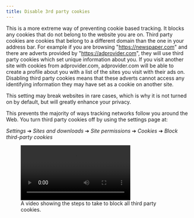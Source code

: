 ```yaml
---
title: Disable 3rd party cookies
---
```


This is a more extreme way of preventing cookie based tracking. It blocks any cookies that do not belong to the website you are on. Third party cookies are cookies that belong to a different domain than the one in your address bar. For example if you are browsing "https://newspaper.com" and there are adverts provided by "https://adprovider.com", they will use third party cookies which set unique information about you. If you visit another site with cookies from adprovider.com, adprovider.com will be able to create a profile about you with a list of the sites you visit with their ads on. Disabling third party cookies means that these adverts cannot access any identifying information they may have set as a cookie on another site.

This setting may break websites in rare cases, which is why it is not turned on by default, but will greatly enhance your privacy.

This prevents the majority of ways tracking networks follow you around the Web. You turn third party cookies off by using the settings page at: 

*Settings* ➔ *Sites and downloads* ➔ *Site permissions* ➔ *Cookies* ➔ *Block third-party cookies*

<figure>
<video controls src="{{ "/assets/en/cookies.mp4" | relative_url }}"></video>
<figcaption>A video showing the steps to take to block all third party cookies.</figcaption>
</figure>
